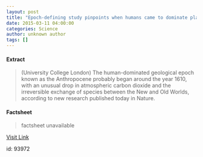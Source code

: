 ```yaml
---
layout: post
title: "Epoch-defining study pinpoints when humans came to dominate planet Earth"
date: 2015-03-11 04:00:00
categories: Science
author: unknown author
tags: []
---
```



#### Extract
>(University College London) The human-dominated geological epoch known as the Anthropocene probably began around the year 1610, with an unusual drop in atmospheric carbon dioxide and the irreversible exchange of species between the New and Old Worlds, according to new research published today in Nature.

#### Factsheet
>factsheet unavailable

[Visit Link](http://www.eurekalert.org/pub_releases/2015-03/ucl-esp031015.php)

id:   93972
